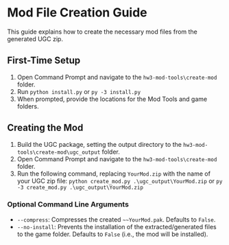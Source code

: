 # Mod File Creation Guide

This guide explains how to create the necessary mod files from the generated UGC zip.

## First-Time Setup

1. Open Command Prompt and navigate to the `hw3-mod-tools\create-mod` folder.
2. Run `python install.py` or `py -3 install.py`
3. When prompted, provide the locations for the Mod Tools and game folders.

## Creating the Mod

1. Build the UGC package, setting the output directory to the `hw3-mod-tools\create-mod\ugc_output` folder.
2. Open Command Prompt and navigate to the `hw3-mod-tools\create-mod` folder.
3. Run the following command, replacing `YourMod.zip` with the name of your UGC zip file:
    `python create_mod.py .\ugc_output\YourMod.zip`
    or
    `py -3 create_mod.py .\ugc_output\YourMod.zip`
    
### Optional Command Line Arguments

* `--compress`: Compresses the created `~~YourMod.pak`. Defaults to `False`.
* `--no-install`: Prevents the installation of the extracted/generated files to the game folder. Defaults to `False` (i.e., the mod will be installed).
